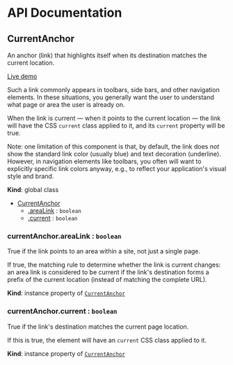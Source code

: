 # API Documentation
<a name="CurrentAnchor"></a>

## CurrentAnchor
An anchor (link) that highlights itself when its destination matches the
current location.

[Live demo](http://basicwebcomponents.org/basic-web-components/packages/basic-current-anchor/)

Such a link commonly appears in toolbars, side bars, and other navigation
elements. In these situations, you generally want the user to understand what
page or area the user is already on.

When the link is current — when it points to the current location — the
link will have the CSS `current` class applied to it, and its `current`
property will be true.

Note: one limitation of this component is that, by default, the link does
*not* show the standard link color (usually blue) and text decoration
(underline). However, in navigation elements like toolbars, you often will
want to explicitly specific link colors anyway, e.g., to reflect your
application's visual style and brand.

  **Kind**: global class

* [CurrentAnchor](#CurrentAnchor)
    * [.areaLink](#CurrentAnchor+areaLink) : <code>boolean</code>
    * [.current](#CurrentAnchor+current) : <code>boolean</code>

<a name="CurrentAnchor+areaLink"></a>

### currentAnchor.areaLink : <code>boolean</code>
True if the link points to an area within a site, not just a single page.

If true, the matching rule to determine whether the link is current changes:
an area link is considered to be current if the link's destination forms a
prefix of the current location (instead of matching the complete URL).

  **Kind**: instance property of <code>[CurrentAnchor](#CurrentAnchor)</code>
<a name="CurrentAnchor+current"></a>

### currentAnchor.current : <code>boolean</code>
True if the link's destination matches the current page location.

If this is true, the element will have an `current` CSS class applied to it.

  **Kind**: instance property of <code>[CurrentAnchor](#CurrentAnchor)</code>
